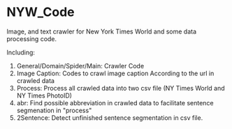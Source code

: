 # NYW_Code

Image, and text crawler for New York Times World and some data processing code.

Including:
1. General/Domain/Spider/Main: Crawler Code
2. Image Caption: Codes to crawl image caption According to the url in crawled data
3. Process: Process all crawled data into two csv file (NY Times World and NY Times PhotoID)
4. abr: Find possible abbreviation in crawled data to facilitate sentence segmenation in "process"
5. 2Sentence: Detect unfinished sentence segmentation in csv file.
